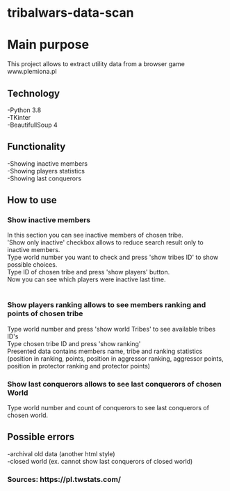 # tribalwars-data-scan
<h1>Main purpose</h1>
  This project allows to extract utility data from a browser game www.plemiona.pl
  <h2>Technology</h2>
  -Python 3.8</br>
  -TKinter</br>
  -BeautifullSoup 4</br>
  <h2>Functionality</h2>
  -Showing inactive members</br>
  -Showing players statistics</br>
  -Showing last conquerors</br>
  <h2>How to use</h2>
  <h3>Show inactive members</h3>
  In this section you can see inactive members of chosen tribe.</br>
  'Show only inactive' checkbox allows to reduce search result only to inactive members.</br>
  Type world number you want to check and press 'show tribes ID' to show possible choices.</br>
  Type ID of chosen tribe and press 'show players' button.</br>
  Now you can see which players were inactive last time.</br></br>
  <h3>Show players ranking allows to see members ranking and points of chosen tribe</h3>
  Type world number and press 'show world Tribes' to see available tribes ID's</br>
  Type chosen tribe ID and press 'show ranking'</br>
  Presented data contains members name, tribe and ranking statistics (position in ranking, points, position in aggressor ranking, aggressor points, position in protector ranking and protector points)</br>
  <h3>Show last conquerors allows to see last conquerors of chosen World</h3>
  Type world number and count of conquerors to see last conquerors of chosen world.</br>
  <h2>Possible errors</h2>
  -archival old data (another html style)</br>
  -closed world (ex. cannot show last conquerors of closed world)
  <h3>Sources: https://pl.twstats.com/</h3>
  
  
